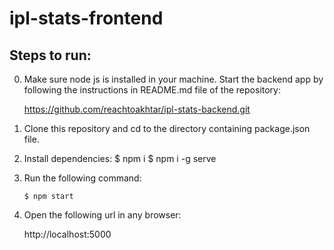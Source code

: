 # ipl-stats-frontend

## Steps to run:

0. Make sure node js is installed in your machine. Start the backend app 
    by following the instructions in README.md file of the repository:
    
    https://github.com/reachtoakhtar/ipl-stats-backend.git
    
1. Clone this repository and cd to the directory containing package.json file.

2. Install dependencies:
    $ npm i
    $ npm i -g serve

2. Run the following command:
    
    `$ npm start`
    
3. Open the following url in any browser:
    
    http://localhost:5000  

